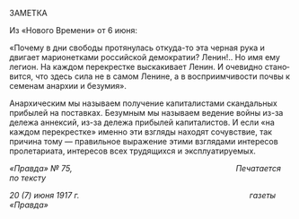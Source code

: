 ЗАМЕТКА

Из «Нового Времени» от 6 июня:

«Почему в дни свободы протянулась откуда-то эта черная рука и двигает марионетками российской демократии? Ленин!.. Но имя ему легион. На каждом перекрестке выскакивает Ленин. И очевидно стано­вится, что здесь сила не в самом Ленине, а в восприимчивости почвы к семенам анархии и безумия».

Анархическим мы называем получение капиталистами скандальных прибылей на поставках. Безумным мы называем ведение войны из-за дележа аннексий, из-за дележа прибылей капиталистов. И если «на каждом перекрестке» именно эти взгляды находят сочувствие, так причина тому — правильное выражение этими взглядами интересов пролетариата, интересов всех трудящихся и эксплуатируемых.

_«Правда» № 75,                                                                          Печатается по тексту_

_20 (7) июня 1917 г.                                                                             газеты «Правда»_